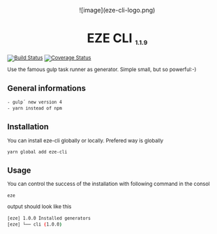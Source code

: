 <p align="center">![image](eze-cli-logo.png)</p>
<h1 align="center">EZE CLI <small><small><sub><small>1.1.9<small></sub></small></small></h1>

[![Build Status](https://travis-ci.org/stephanbit/eze-cli.svg?branch=master)](https://travis-ci.org/stephanbit/eze-cli)
[![Coverage Status](https://coveralls.io/repos/github/stephanbit/eze-cli/badge.svg?branch=master)](https://coveralls.io/github/stephanbit/eze-cli?branch=master)

Use the famous gulp task runner as generator.
Simple small, but so powerful:-)

## General informations
    - gulp´ new version 4
    - yarn instead of npm

## Installation
You can install eze-cli globally or locally. Prefered way is globally


```
yarn global add eze-cli
```

## Usage

You can control the success of the installation with following command in the consol
```bash
eze
```

output should look like this

```bash
[eze] 1.0.0 Installed generators
[eze] └── cli (1.0.0)
```
